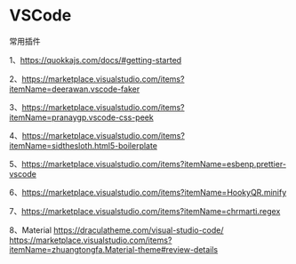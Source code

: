 # VSCode
常用插件

1、https://quokkajs.com/docs/#getting-started

2、https://marketplace.visualstudio.com/items?itemName=deerawan.vscode-faker

3、https://marketplace.visualstudio.com/items?itemName=pranaygp.vscode-css-peek

4、https://marketplace.visualstudio.com/items?itemName=sidthesloth.html5-boilerplate

5、https://marketplace.visualstudio.com/items?itemName=esbenp.prettier-vscode

6、https://marketplace.visualstudio.com/items?itemName=HookyQR.minify

7、https://marketplace.visualstudio.com/items?itemName=chrmarti.regex

8、Material
https://draculatheme.com/visual-studio-code/
https://marketplace.visualstudio.com/items?itemName=zhuangtongfa.Material-theme#review-details
